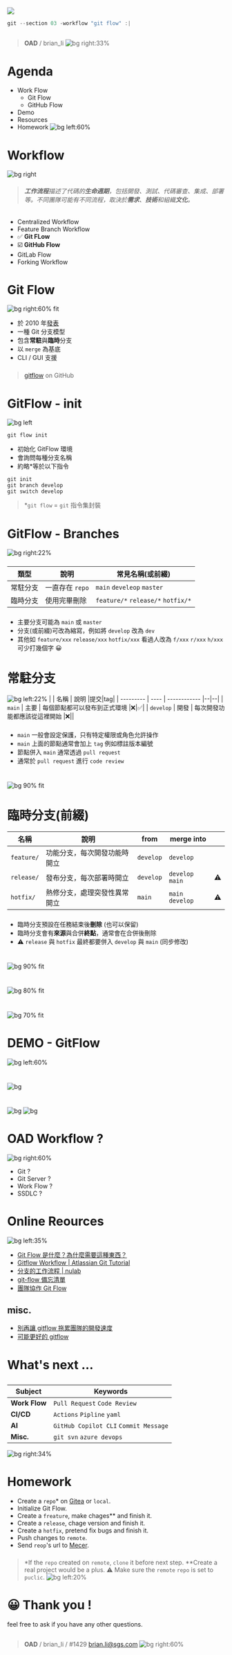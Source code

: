 ﻿---
marp: true
paginate: true
headingDivider: 1
footer: git-section-`03`
---

# 
![](../asset/gitlogo.png)
```powershell
git --section 03 -workflow "git flow" :|
```
##
> **OAD** / brian_li
![bg right:33%](https://picsum.photos/720?image=216)


# **A**genda

- Work Flow
    - Git Flow
    - GitHub Flow
- Demo
- Resources
- Homework
![bg left:60%](https://picsum.photos/720?image=152)

# Work**flow**
![bg right](https://picsum.photos/720?image=153)

> ###### **工作流程**描述了代碼的**生命週期**，包括開發、測試、代碼審查、集成、部署等。不同團隊可能有不同流程，取決於**需求**、**技術**和組織**文化**。

- Centralized Workflow
- Feature Branch Workflow
- ✅ **Git FLow**
- ☑️ **GitHub Flow**
- GitLab Flow
- Forking Workflow

# Git **Flow**
![bg right:60% fit](../asset/gitflow.png)
- 於 2010 年[發表](https://nvie.com/posts/a-successful-git-branching-model/)
- 一種 Git 分支模型
- 包含**常駐**與**臨時**分支
- 以 `merge` 為基底
- CLI / GUI 支援
###
>[gitflow](https://github.com/nvie/gitflow) on GitHub


# GitFlow - **init**
![bg left](https://picsum.photos/720?image=574)

```shell
git flow init
```

- 初始化 GitFlow 環境
- 會詢問每種分支名稱
- 約略*等於以下指令

```shell
git init
git branch develop
git switch develop
```
>*`git flow` = `git` 指令集封裝

# GitFlow - **Branches**
![bg right:22%](https://picsum.photos/720?image=167)
###

| 類型   | 說明        | 常見名稱(或前綴)                                  |
| ---- | --------- | ------------------------------------------ |
| 常駐分支 | 一直存在 `repo` | `main` `develeop` `master`                         |
| 臨時分支 | 使用完畢刪除 | `feature/*` `release/*` `hotfix/*` |

###
- 主要分支可能為 `main` 或 `master`
- 分支(或前綴)可改為縮寫，例如將 `develop` 改為 `dev`
- 其他如 `feature/xxx` `release/xxx` `hotfix/xxx`
看過人改為 `f/xxx` `r/xxx` `h/xxx` 可少打幾個字 😀

# **常駐**分支
![bg left:22%](https://picsum.photos/720?image=168)
|         | 名稱 | 說明                  |提交|tag|
| --------- | ---- | ------------ |--|--|
| `main`    | 主要 | 每個節點都可以發布到正式環境 |❌|✅|
| `develop` | 開發 | 每次開發功能都應該從這裡開始 |❌||
###
- `main` 一般會設定保護，只有特定權限或角色允許操作
- `main` 上面的節點通常會加上 `tag` 例如標註版本編號
- 節點併入 `main` 通常透過 `pull request`
- 通常於 `pull request` 進行 `code review`

#
![bg 90% fit](../asset/gitflow1.svg)

# **臨時**分支(前綴)
<!-- _backgroundColor: #eee; -->
| 名稱         | 說明                  | from      | merge into                |  |
| ---------- | ------------------- | --------- | ----------------- | --- |
| `feature/` | 功能分支，每次開發功能時開立  | `develop` | `develop`         |     |
| `release/` | 發布分支，每次部署時開立 | `develop` | `develop` `main` |   ⚠️|
| `hotfix/`  | 熱修分支，處理突發性異常開立     | `main`    | `main` `develop` | ⚠️   |
###
- 臨時分支預設在任務結束後**刪除** (也可以保留)
- 臨時分支會有**來源**與合併**終點**，通常會在合併後刪除
- ⚠️ `release` 與 `hotfix` 最終都要併入 `develop` 與 `main` (同步修改)

# 
<!-- GitFlow - **freature** -->
![bg 90% fit](../asset/gitflow2.svg)

# 
<!-- GitFlow - **release** -->
![bg 80% fit](../asset/gitflow3.svg)

# 
<!-- GitFlow - **hotfix** -->
![bg 70% fit](../asset/gitflow4.svg)

# DEMO - **GitFlow**
![bg left:60%](https://picsum.photos/720?image=576)

# 
<!-- Git**Hub** Flow -->
![bg](../asset/githubflow2.png)

# 
<!-- Git**Hub** Flow -->
![bg](../asset/gitflow5.png)
![bg](../asset/githubflow1.png)

# **OAD** Workflow ?
![bg right:60%](https://picsum.photos/720?image=596)
- Git ?
- Git Server ?
- Work Flow ?
- SSDLC ?
<!-- _class: invert -->

# **Online** Reources
![bg left:35%](https://picsum.photos/720?image=640)
- [Git Flow 是什麼？為什麼需要這種東西？](https://gitbook.tw/chapters/gitflow/why-need-git-flow)
- [Gitflow Workflow | Atlassian Git Tutorial](https://www.atlassian.com/git/tutorials/comparing-workflows/gitflow-workflow)
- [分支的工作流程 | nulab](https://nulab.com/zh-tw/learn/software-development/git-tutorial/git-collaboration/branching-workflows/)
- [git-flow 備忘清單](https://danielkummer.github.io/git-flow-cheatsheet/index.zh_TW.html#features)
- [團隊協作 Git Flow](https://enginebai.medium.com/git-flow-60b9466e9942)

## misc.
- [別再讓 gitflow 拖累團隊的開發速度](https://blog.hellojcc.tw/the-flaw-of-git-flow/)
- [可能更好的 gitflow](https://blog.hellojcc.tw/a-better-git-flow/)
# What's **next** ...
##
|Subject|Keywords|
|---|---|
|**Work Flow**|`Pull Request` `Code Review`|
|**CI/CD**|`Actions` `Pipline` `yaml`|
|**AI**|`GitHub Copilot CLI` `Commit Message`|
|**Misc.**|`git svn` `azure devops`|

![bg right:34%](https://picsum.photos/720?image=575)
<!-- _class: invert -->

# Home**work**
- Create a `repo`* on [Gitea](http://twoadcode:3000/) or `local`.
- Initialize Git Flow.
- Create a `freature`, make chages** and finish it.
- Create a `release`, chage version and finish it.
- Create a `hotfix`, pretend fix bugs and finish it.
- Push changes to `remote`.
- Send `reop`'s url to [Mecer](mailto:mecer.wu@sgs.com).
###
> *If the `repo` created on `remote`, `clone` it before next step.
**Create a real project would be a plus.
⚠️ Make sure the `remote` `repo` is set to `puclic`.
![bg left:20%](https://picsum.photos/720?image=85)

# 😀 Thank you !
feel free to ask if you have any other questions.
##
> **OAD** / brian_li / #1429
brian.li@sgs.com
![bg right:60%](https://picsum.photos/720?image=716)